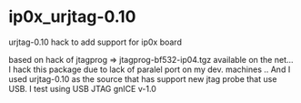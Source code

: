 ip0x_urjtag-0.10
=================

urjtag-0.10  hack to add support for ip0x board

based on hack of jtagprog => jtagprog-bf532-ip04.tgz available on the net...
I hack this package due to lack of paralel port on my dev. machines ..
And I used urjtag-0.10 as the source that has support new jtag probe that use USB.
I test using USB JTAG gnICE v-1.0
